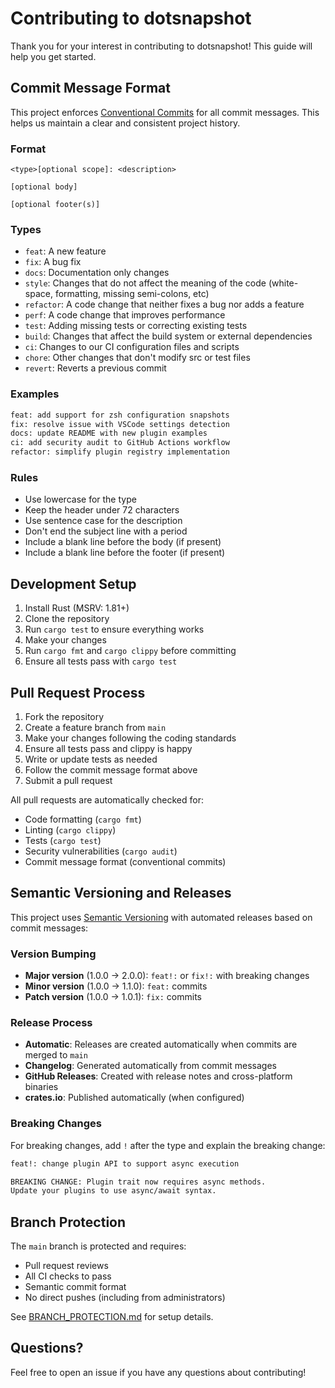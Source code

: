 # Contributing to dotsnapshot

Thank you for your interest in contributing to dotsnapshot! This guide will help you get started.

## Commit Message Format

This project enforces [Conventional Commits](https://www.conventionalcommits.org/) for all commit messages. This helps us maintain a clear and consistent project history.

### Format

```
<type>[optional scope]: <description>

[optional body]

[optional footer(s)]
```

### Types

- `feat`: A new feature
- `fix`: A bug fix
- `docs`: Documentation only changes
- `style`: Changes that do not affect the meaning of the code (white-space, formatting, missing semi-colons, etc)
- `refactor`: A code change that neither fixes a bug nor adds a feature
- `perf`: A code change that improves performance
- `test`: Adding missing tests or correcting existing tests
- `build`: Changes that affect the build system or external dependencies
- `ci`: Changes to our CI configuration files and scripts
- `chore`: Other changes that don't modify src or test files
- `revert`: Reverts a previous commit

### Examples

```bash
feat: add support for zsh configuration snapshots
fix: resolve issue with VSCode settings detection
docs: update README with new plugin examples
ci: add security audit to GitHub Actions workflow
refactor: simplify plugin registry implementation
```

### Rules

- Use lowercase for the type
- Keep the header under 72 characters
- Use sentence case for the description
- Don't end the subject line with a period
- Include a blank line before the body (if present)
- Include a blank line before the footer (if present)

## Development Setup

1. Install Rust (MSRV: 1.81+)
2. Clone the repository
3. Run `cargo test` to ensure everything works
4. Make your changes
5. Run `cargo fmt` and `cargo clippy` before committing
6. Ensure all tests pass with `cargo test`

## Pull Request Process

1. Fork the repository
2. Create a feature branch from `main`
3. Make your changes following the coding standards
4. Ensure all tests pass and clippy is happy
5. Write or update tests as needed
6. Follow the commit message format above
7. Submit a pull request

All pull requests are automatically checked for:
- Code formatting (`cargo fmt`)
- Linting (`cargo clippy`)
- Tests (`cargo test`)
- Security vulnerabilities (`cargo audit`)
- Commit message format (conventional commits)

## Semantic Versioning and Releases

This project uses [Semantic Versioning](https://semver.org/) with automated releases based on commit messages:

### Version Bumping
- **Major version** (1.0.0 → 2.0.0): `feat!:` or `fix!:` with breaking changes
- **Minor version** (1.0.0 → 1.1.0): `feat:` commits
- **Patch version** (1.0.0 → 1.0.1): `fix:` commits

### Release Process
- **Automatic**: Releases are created automatically when commits are merged to `main`
- **Changelog**: Generated automatically from commit messages
- **GitHub Releases**: Created with release notes and cross-platform binaries
- **crates.io**: Published automatically (when configured)

### Breaking Changes
For breaking changes, add `!` after the type and explain the breaking change:

```bash
feat!: change plugin API to support async execution

BREAKING CHANGE: Plugin trait now requires async methods.
Update your plugins to use async/await syntax.
```

## Branch Protection

The `main` branch is protected and requires:
- Pull request reviews
- All CI checks to pass
- Semantic commit format
- No direct pushes (including from administrators)

See [BRANCH_PROTECTION.md](.github/BRANCH_PROTECTION.md) for setup details.

## Questions?

Feel free to open an issue if you have any questions about contributing!